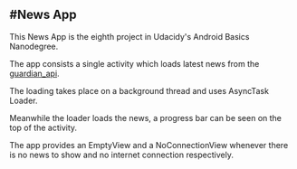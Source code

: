 #News App
--------------
This News App is the eighth project in Udacidy's Android Basics Nanodegree.


The app consists a single activity which loads latest news from the [guardian_api](http://content.guardianapis.com/search?page-size=10&q=news&api-key=0fc305c0-c13b-40dd-b619-cc5149f58189).


The loading takes place on a background thread and uses AsyncTask Loader.


Meanwhile the loader loads the news, a progress bar can be seen on the top of the activity.


The app provides an EmptyView and a NoConnectionView whenever there is no news to show and no internet connection respectively.
